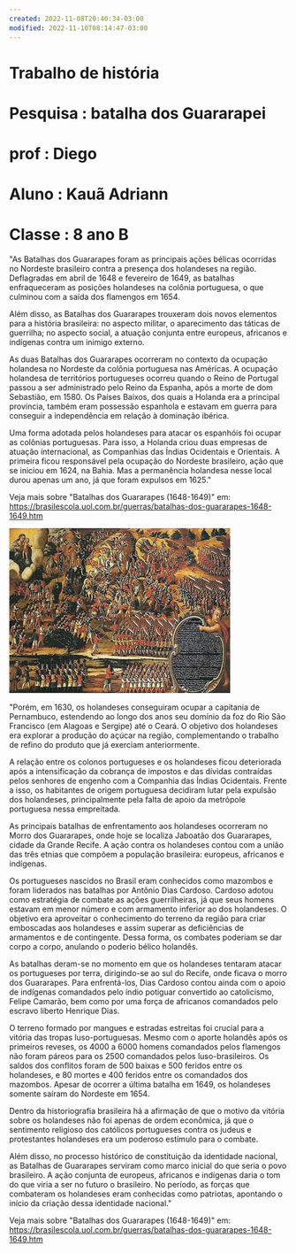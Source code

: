 ```yaml
---
created: 2022-11-08T20:40:34-03:00
modified: 2022-11-10T08:14:47-03:00
---
```


# Trabalho de história

# Pesquisa : batalha dos Guararapei 

# prof : Diego

# Aluno : Kauã Adriann

# Classe : 8 ano B







"As Batalhas dos Guararapes foram as principais ações bélicas ocorridas no Nordeste brasileiro contra a presença dos holandeses na região. Deflagradas em abril de 1648 e fevereiro de 1649, as batalhas enfraqueceram as posições holandeses na colônia portuguesa, o que culminou com a saída dos flamengos em 1654.

Além disso, as Batalhas dos Guararapes trouxeram dois novos elementos para a história brasileira: no aspecto militar, o aparecimento das táticas de guerrilha; no aspecto social, a atuação conjunta entre europeus, africanos e indígenas contra um inimigo externo.

As duas Batalhas dos Guararapes ocorreram no contexto da ocupação holandesa no Nordeste da colônia portuguesa nas Américas. A ocupação holandesa de territórios portugueses ocorreu quando o Reino de Portugal passou a ser administrado pelo Reino da Espanha, após a morte de dom Sebastião, em 1580. Os Países Baixos, dos quais a Holanda era a principal província, também eram possessão espanhola e estavam em guerra para conseguir a independência em relação à dominação ibérica.

Uma forma adotada pelos holandeses para atacar os espanhóis foi ocupar as colônias portuguesas. Para isso, a Holanda criou duas empresas de atuação internacional, as Companhias das Índias Ocidentais e Orientais. A primeira ficou responsável pela ocupação do Nordeste brasileiro, ação que se iniciou em 1624, na Bahia. Mas a permanência holandesa nesse local durou apenas um ano, já que foram expulsos em 1625."

Veja mais sobre "Batalhas dos Guararapes (1648-1649)" em: https://brasilescola.uol.com.br/guerras/batalhas-dos-guararapes-1648-1649.htm


![Image](./0ea755edafe0ce2b4d4c53b92eef2298.jpg) 


"Porém, em 1630, os holandeses conseguiram ocupar a capitania de Pernambuco, estendendo ao longo dos anos seu domínio da foz do Rio São Francisco (em Alagoas e Sergipe) até o Ceará. O objetivo dos holandeses era explorar a produção do açúcar na região, complementando o trabalho de refino do produto que já exerciam anteriormente.

A relação entre os colonos portugueses e os holandeses ficou deteriorada após a intensificação da cobrança de impostos e das dívidas contraídas pelos senhores de engenho com a Companhia das Índias Ocidentais. Frente a isso, os habitantes de origem portuguesa decidiram lutar pela expulsão dos holandeses, principalmente pela falta de apoio da metrópole portuguesa nessa empreitada.

As principais batalhas de enfrentamento aos holandeses ocorreram no Morro dos Guararapes, onde hoje se localiza Jaboatão dos Guararapes, cidade da Grande Recife. A ação contra os holandeses contou com a união das três etnias que compõem a população brasileira: europeus, africanos e indígenas.

Os portugueses nascidos no Brasil eram conhecidos como mazombos e foram liderados nas batalhas por Antônio Dias Cardoso. Cardoso adotou como estratégia de combate as ações guerrilheiras, já que seus homens estavam em menor número e com armamento inferior ao dos holandeses. O objetivo era aproveitar o conhecimento do terreno da região para criar emboscadas aos holandeses e assim superar as deficiências de armamentos e de contingente. Dessa forma, os combates poderiam se dar corpo a corpo, anulando o poderio bélico holandês.

As batalhas deram-se no momento em que os holandeses tentaram atacar os portugueses por terra, dirigindo-se ao sul do Recife, onde ficava o morro dos Guararapes. Para enfrentá-los, Dias Cardoso contou ainda com o apoio de indígenas comandados pelo índio potiguar convertido ao catolicismo, Felipe Camarão, bem como por uma força de africanos comandados pelo escravo liberto Henrique Dias.

O terreno formado por mangues e estradas estreitas foi crucial para a vitória das tropas luso-portuguesas. Mesmo com o aporte holandês após os primeiros reveses, os 4000 a 6000 homens comandados pelos flamengos não foram páreos para os 2500 comandados pelos luso-brasileiros. Os saldos dos conflitos foram de 500 baixas e 500 feridos entre os holandeses, e 80 mortes e 400 feridos entre os comandados dos mazombos. Apesar de ocorrer a última batalha em 1649, os holandeses somente saíram do Nordeste em 1654.

Dentro da historiografia brasileira há a afirmação de que o motivo da vitória sobre os holandeses não foi apenas de ordem econômica, já que o sentimento religioso dos católicos portugueses contra os judeus e protestantes holandeses era um poderoso estímulo para o combate.

Além disso, no processo histórico de constituição da identidade nacional, as Batalhas de Guararapes serviram como marco inicial do que seria o povo brasileiro. A ação conjunta de europeus, africanos e indígenas daria o tom do que viria a ser no futuro o brasileiro. No período, as forças que combateram os holandeses eram conhecidas como patriotas, apontando o início da criação dessa identidade nacional."

Veja mais sobre "Batalhas dos Guararapes (1648-1649)" em: https://brasilescola.uol.com.br/guerras/batalhas-dos-guararapes-1648-1649.htm
